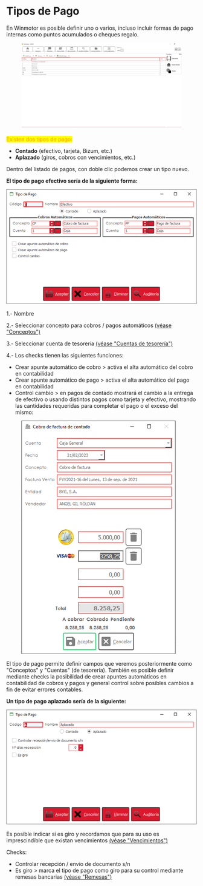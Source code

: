 # Tipos de Pago

En Winmotor es posible definir uno o varios, incluso incluir formas de pago internas como puntos acumulados o cheques regalo.

<figure><img src="../../../.gitbook/assets/imagen (8) (4) (1).png" alt=""><figcaption></figcaption></figure>

<mark style="color:orange;">Existen dos tipos de pago:</mark>

* **Contado** (efectivo, tarjeta, Bizum, etc.)
* **Aplazado** (giros, cobros con vencimientos, etc.)

Dentro del listado de pagos, con doble clic podemos crear un tipo nuevo.&#x20;

**El tipo de pago efectivo sería de la siguiente forma:**

![](<../../../.gitbook/assets/image (588).png>)

1.- Nombre

2.- Seleccionar concepto para cobros / pagos automáticos [(véase "Conceptos")](conceptos.md)

3.- Seleccionar cuenta de tesorería [(véase "Cuentas de tesorería")](cuentas-de-tesoreria.md)

4.- Los checks tienen las siguientes funciones:

* Crear apunte automático de cobro > activa el alta automático del cobro en contabilidad
* Crear apunte automático de pago > activa el alta automático del pago en contabilidad
* Control cambio > en pagos de contado mostrará el cambio a la entrega de efectivo o usando distintos pagos como tarjeta y efectivo, mostrando las cantidades requeridas para completar el pago o el exceso del mismo:

<figure><img src="../../../.gitbook/assets/imagen (6) (1) (1) (4).png" alt=""><figcaption></figcaption></figure>

El tipo de pago permite definir campos que veremos posteriormente como "Conceptos" y "Cuentas" (de tesorería). También es posible definir mediante checks la posibilidad de crear apuntes automáticos en contabilidad de cobros y pagos y general control sobre posibles cambios a fin de evitar errores contables.

**Un tipo de pago aplazado sería de la siguiente:**

![](<../../../.gitbook/assets/image (589).png>)

Es posible indicar si es giro y recordamos que para su uso es imprescindible que existan vencimientos [(véase "Vencimientos")](vencimientos.md)

Checks:

* Controlar recepción / envío de documento s/n
* Es giro > marca el tipo de pago como giro para su control mediante remesas bancarias [(véase "Remesas")](../../administracion/remesas/remesa-de-pagos/)
